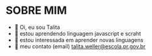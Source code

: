 # SOBRE MIM
-  👋 Oi, eu sou Talita
- 👀 estou aprendendo linguagem javascript e scraht
- 🌱 estou interessada em aprender novas linguagens 
- 💞️ meu contato (email) talita.weller@escola.pr.gov.br 
